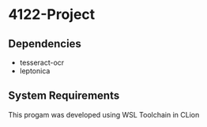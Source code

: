 # 4122-Project

## Dependencies
* tesseract-ocr
* leptonica


## System Requirements
This progam was developed using WSL Toolchain in CLion
